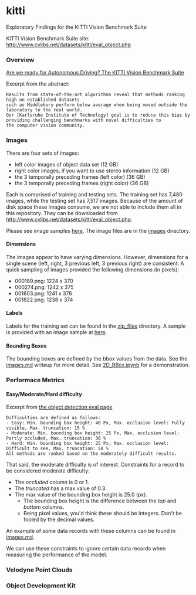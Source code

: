 # kitti
Exploratory Findings for the KITTI Vision Benchmark Suite


KITTI Vision Benchmark Suite site:  http://www.cvlibs.net/datasets/kitti/eval_object.php

### Overview

[Are we ready for Autonomous Driving? The KITTI Vision Benchmark Suite](http://www.cvlibs.net/publications/Geiger2012CVPR.pdf)

Excerpt from the abstract:
~~~~
Results from state-of-the-art algorithms reveal that methods ranking high on established datasets
such as Middlebury perform below average when being moved outside the laboratory to the real world.
Our [Karlsruhe Institute of Technology] goal is to reduce this bias by providing challenging benchmarks with novel difficulties to
the computer vision community.
~~~~~

### Images

There are four sets of images:
- left color images of object data set (12 GB)
- right color images, if you want to use stereo information (12 GB)
- the 3 temporally preceding frames (left color) (36 GB)
- the 3 temporally preceding frames (right color) (36 GB)

Each is comprised of training and testing sets.  The training set has 7,480 images, while the testing
set has 7,517 images.  Because of the amount of disk space these images consume, we are not able to
include them all in this repository.  They can be downloaded from
http://www.cvlibs.net/datasets/kitti/eval_object.php.

Please see image samples [here](images.md). The image files are in the [images](./images)
directory.

#### Dimensions

The images appear to have varying dimensions.  However, dimensions for a single scene (left, right,
3 previous left, 3 previous right) are consistent. A quick sampling of images provided the following
dimensions (in pixels):
- 000189.png: 1224 x 370
- 000274.png: 1242 x 375
- 001603.png: 1241 x 376
- 001822.png: 1238 x 374

#### Labels

Labels for the training set can be found in the
[zip_files](https://github.com/bostondidi/kitti/tree/master/zip_files) directory.  A sample is
provided with an image sample at [here](images.md#labels).

#### Bounding Boxes
The bounding boxes are defined by the bbox values from the data.  See the [images.md](images.md#labels) writeup for more detail.
See [2D_BBox.ipynb](tools/2D_BBox.ipynb) for a demonstration.

### Performace Metrics

#### Easy/Moderate/Hard difficulty

Excerpt from [the object detection eval page](http://www.cvlibs.net/datasets/kitti/eval_object.php)
~~~~
Difficulties are defined as follows:
- Easy: Min. bounding box height: 40 Px, Max. occlusion level: Fully visible, Max. truncation: 15 %
- Moderate: Min. bounding box height: 25 Px, Max. occlusion level: Partly occluded, Max. truncation: 30 %
- Hard: Min. bounding box height: 25 Px, Max. occlusion level: Difficult to see, Max. truncation: 50 %
All methods are ranked based on the moderately difficult results.
~~~~

That said, the moderate difficulty is of interest.
Constraints for a record to be considered moderate difficulty:
- The *occluded* column is 0 or 1.
- The *truncated* has a max value of 0.3.
- The max value of the bounding box height is 25.0 (px).
  - The bounding box height is the difference between the *top* and *bottom* columns.
  - Being pixel values, you'd think these should be integers. Don't be fooled by the decimal values.

An example of some data records with these columns can be found in [images.md](images.md#labels).

We can use these constraints to ignore certain data records when measuring the performance of the model.

### Velodyne Point Clouds


### Object Development Kit
